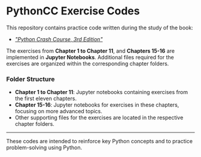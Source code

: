 # PythonCC Exercise Codes

This repository contains practice code written during the study of the book:
- [*"Python Crash Course, 3rd Edition"*](https://nostarch.com/python-crash-course-3rd-edition)

The exercises from **Chapter 1 to Chapter 11**, and **Chapters 15-16** are implemented in **Jupyter Notebooks**. Additional files required for the exercises are organized within the corresponding chapter folders.

### Folder Structure
- **Chapter 1 to Chapter 11**: Jupyter notebooks containing exercises from the first eleven chapters.
- **Chapter 15-16**: Jupyter notebooks for exercises in these chapters, focusing on more advanced topics.
- Other supporting files for the exercises are located in the respective chapter folders.

---

These codes are intended to reinforce key Python concepts and to practice problem-solving using Python.
